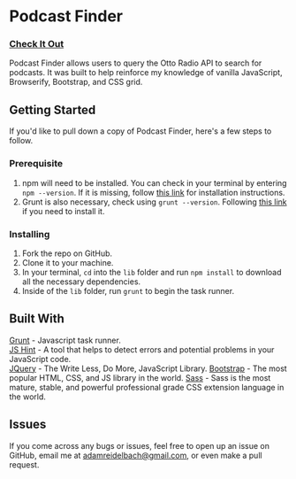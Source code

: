 # Podcast Finder

### [Check It Out](https://adamreidelbach.github.io/podcastFinder/)

Podcast Finder allows users to query the Otto Radio API to search for podcasts. It was built to help reinforce my knowledge of vanilla JavaScript, Browserify, Bootstrap, and CSS grid.

## Getting Started

If you'd like to pull down a copy of Podcast Finder, here's a few steps to follow.

### Prerequisite
 
1. npm will need to be installed. You can check in your terminal by entering `npm --version`. If it is missing, follow [this link](https://www.npmjs.com/get-npm?utm_source=house&utm_medium=homepage&utm_campaign=free%20orgs&utm_term=Install%20npm) for installation instructions.
2. Grunt is also necessary, check using `grunt --version`. Following [this link](https://gruntjs.com/using-the-cli) if you need to install it. 

### Installing

1. Fork the repo on GitHub.
2. Clone it to your machine.
3. In your terminal, `cd` into the `lib` folder and run `npm install` to download all the necessary dependencies.
4. Inside of the `lib` folder, run `grunt` to begin the task runner.

## Built With

[Grunt](https://gruntjs.com/) - Javascript task runner.  
[JS Hint](http://jshint.com/) - A tool that helps to detect errors and potential problems in your JavaScript code.  
[JQuery](https://jquery.com/) - The Write Less, Do More, JavaScript Library. 
[Bootstrap](http://getbootstrap.com/) - The most popular HTML, CSS, and JS library in the world.
[Sass](http://sass-lang.com/) - Sass is the most mature, stable, and powerful professional grade CSS extension language in the world.

## Issues

If you come across any bugs or issues, feel free to open up an issue on GitHub, email me at adamreidelbach@gmail.com, or even make a pull request.
